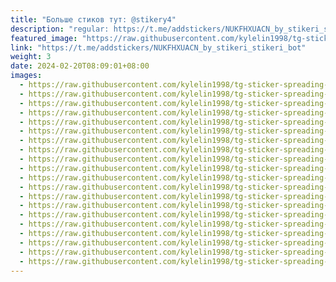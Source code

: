 ```yaml
---
title: "Больше стиков тут: @stikery4"
description: "regular: https://t.me/addstickers/NUKFHXUACN_by_stikeri_stikeri_bot"
featured_image: "https://raw.githubusercontent.com/kylelin1998/tg-sticker-spreading-worldwide-images/main/img/e4660c4c-8d04-4eb2-ad16-6067f5d36629.jpg"
link: "https://t.me/addstickers/NUKFHXUACN_by_stikeri_stikeri_bot"
weight: 3
date: 2024-02-20T08:09:01+08:00
images:
  - https://raw.githubusercontent.com/kylelin1998/tg-sticker-spreading-worldwide-images/main/img/e4660c4c-8d04-4eb2-ad16-6067f5d36629.jpg
  - https://raw.githubusercontent.com/kylelin1998/tg-sticker-spreading-worldwide-images/main/img/931119f2-5577-4539-b593-6e3653af96bc.jpg
  - https://raw.githubusercontent.com/kylelin1998/tg-sticker-spreading-worldwide-images/main/img/34ec8db9-dfb0-43b8-a94d-ac60778e91cb.jpg
  - https://raw.githubusercontent.com/kylelin1998/tg-sticker-spreading-worldwide-images/main/img/7f83a746-c4c6-445f-91e5-9fa65132300a.jpg
  - https://raw.githubusercontent.com/kylelin1998/tg-sticker-spreading-worldwide-images/main/img/ca1b31ff-0693-4187-8689-ce8293ecc9ba.jpg
  - https://raw.githubusercontent.com/kylelin1998/tg-sticker-spreading-worldwide-images/main/img/e15c2af8-76a0-491d-8eea-14de30522c32.jpg
  - https://raw.githubusercontent.com/kylelin1998/tg-sticker-spreading-worldwide-images/main/img/782b7c08-e208-46a8-82b8-7fac2e25ccd8.jpg
  - https://raw.githubusercontent.com/kylelin1998/tg-sticker-spreading-worldwide-images/main/img/d74309a2-f50a-4c54-b305-4e3fc59ffa5a.jpg
  - https://raw.githubusercontent.com/kylelin1998/tg-sticker-spreading-worldwide-images/main/img/0e0bb080-f6e3-4dfc-a5ed-12f97c7edbaa.jpg
  - https://raw.githubusercontent.com/kylelin1998/tg-sticker-spreading-worldwide-images/main/img/9df6fbb4-bed2-4d20-b864-439fcfbfe600.jpg
  - https://raw.githubusercontent.com/kylelin1998/tg-sticker-spreading-worldwide-images/main/img/b56f62ee-c80e-4232-853e-40ea33bca549.jpg
  - https://raw.githubusercontent.com/kylelin1998/tg-sticker-spreading-worldwide-images/main/img/7a434562-1d1a-4c8c-8843-e616a75bc956.jpg
  - https://raw.githubusercontent.com/kylelin1998/tg-sticker-spreading-worldwide-images/main/img/6950eaf0-6c63-4e56-8f65-feba95bf6339.jpg
  - https://raw.githubusercontent.com/kylelin1998/tg-sticker-spreading-worldwide-images/main/img/b8970cf8-4892-448d-b81e-31ea40b9503f.jpg
  - https://raw.githubusercontent.com/kylelin1998/tg-sticker-spreading-worldwide-images/main/img/b7893f7d-51a8-4db3-9260-28bd143847c6.jpg
  - https://raw.githubusercontent.com/kylelin1998/tg-sticker-spreading-worldwide-images/main/img/ae0b5bf7-92ef-4ee2-a598-9dcb3bf5efe8.jpg
  - https://raw.githubusercontent.com/kylelin1998/tg-sticker-spreading-worldwide-images/main/img/b8f511b4-7914-4223-bc46-50fff0ac22cc.jpg
  - https://raw.githubusercontent.com/kylelin1998/tg-sticker-spreading-worldwide-images/main/img/5283c17e-e1f5-4590-8f29-7b9ed58c9f83.jpg
  - https://raw.githubusercontent.com/kylelin1998/tg-sticker-spreading-worldwide-images/main/img/785759ea-469d-464a-a247-e244d6b7c76e.jpg
  - https://raw.githubusercontent.com/kylelin1998/tg-sticker-spreading-worldwide-images/main/img/ede893d0-849b-4b37-9dad-17b1a280c0c3.jpg
---
```

